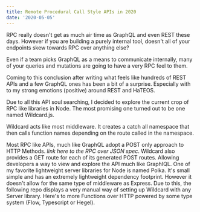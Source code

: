 ```yaml
---
title: Remote Procedural Call Style APIs in 2020
date: '2020-05-05'
---
```


RPC really doesn't get as much air time as GraphQL and even REST these days.
However if you are building a purely internal tool,
doesn't all of your endpoints skew towards RPC over anything else?

Even if a team picks GraphQL as a means to communicate internally,
many of your queries and mutations are going to have a very RPC feel to them.

Coming to this conclusion after writing what feels like hundreds of REST APIs and a few GraphQL ones has been a bit of a surprise.
Especially with to my strong emotions (positive) around REST and HaTEOS.

Due to all this API soul searching,
I decided to explore the current crop of RPC like libraries in Node.
The most promising one turned out to be one named Wildcard.js.

Wildcard acts like most middleware.
It creates a catch all namespace that then calls function names depending on the route called in the namespace. 

Most RPC like APIs,
much like GraphQL adopt a POST only approach to HTTP Methods. *link here to the RPC over JSON spec*. Wildcard also provides a GET route for each of its generated POST routes.
Allowing developers a way to view and explore the API much like GraphIQL.
One of my favorite lightweight server libraries for Node is named Polka.
It's small simple and has an extremely lightweight dependency footprint.
However it doesn't allow for the same type of middleware as Express.
Due to this,
the following repo displays a very manual way of setting up Wildcard with any Server library. Here's to more Functions over HTTP powered by some type system (Flow, Typescript or Hegel).
